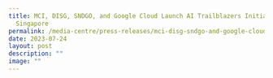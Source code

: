 ```yaml
---
title: MCI, DISG, SNDGO, and Google Cloud Launch AI Trailblazers Initiative in
  Singapore
permalink: /media-centre/press-releases/mci-disg-sndgo-and-google-cloud-launch-ai-trailblazers-initiative/
date: 2023-07-24
layout: post
description: ""
image: ""
---
```

